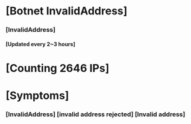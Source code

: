 # [Botnet InvalidAddress]
### [InvalidAddress]
#### [Updated every 2~3 hours]

# [Counting 2646 IPs]

# [Symptoms] 

###   [InvalidAddress] [invalid address rejected] [Invalid address]
